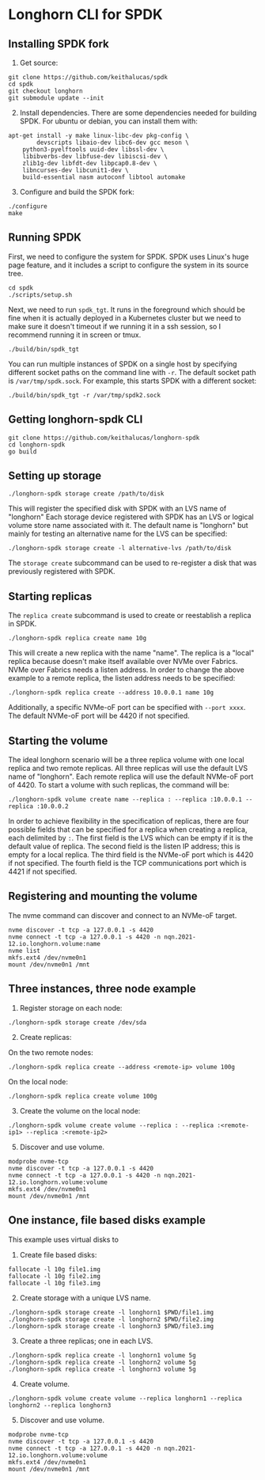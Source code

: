 # Longhorn CLI for SPDK

## Installing SPDK fork

1. Get source:

```
git clone https://github.com/keithalucas/spdk
cd spdk
git checkout longhorn
git submodule update --init
```

2. Install dependencies.  There are some dependencies needed for building
SPDK.  For ubuntu or debian, you can install them with:

```
apt-get install -y make linux-libc-dev pkg-config \
        devscripts libaio-dev libc6-dev gcc meson \
	python3-pyelftools uuid-dev libssl-dev \
	libibverbs-dev libfuse-dev libiscsi-dev \
	zlib1g-dev libfdt-dev libpcap0.8-dev \
	libncurses-dev libcunit1-dev \
	build-essential nasm autoconf libtool automake
```

3. Configure and build the SPDK fork:

```
./configure
make
```

## Running SPDK

First, we need to configure the system for SPDK.  SPDK uses Linux's huge
page feature, and it includes a script to configure the system in its 
source tree.

```
cd spdk
./scripts/setup.sh
```

Next, we need to run `spdk_tgt`.  It runs in the foreground which should be
fine when it is actually deployed in a Kubernetes cluster but we need to 
make sure it doesn't timeout if we running it in a ssh session, so I 
recommend running it in screen or tmux.

```
./build/bin/spdk_tgt
```

You can run multiple instances of SPDK on a single host by specifying 
different socket paths on the command line with `-r`.  The default socket 
path is `/var/tmp/spdk.sock`.  For example, this starts SPDK with a 
different socket:

```
./build/bin/spdk_tgt -r /var/tmp/spdk2.sock
``` 

## Getting longhorn-spdk CLI

```
git clone https://github.com/keithalucas/longhorn-spdk
cd longhorn-spdk
go build
```

## Setting up storage




```
./longhorn-spdk storage create /path/to/disk
```

This will register the specified disk with SPDK with an LVS name of "longhorn"
Each storage device registered with SPDK has an LVS or logical volume store 
name associated with it.  The default name is "longhorn" but mainly for 
testing an alternative name for the LVS can be specified:

```
./longhorn-spdk storage create -l alternative-lvs /path/to/disk
```

The `storage create` subcommand can be used to re-register a disk that was 
previously registered with SPDK.  

## Starting replicas

The `replica create` subcommand is used to create or reestablish a replica in 
SPDK.

```
./longhorn-spdk replica create name 10g
```

This will create a new replica with the name "name".  The replica
is a "local" replica because doesn't make itself available over NVMe over
Fabrics.  NVMe over Fabrics needs a listen address.  In order to change the
above example to a remote replica, the listen address needs to be specified:

```
./longhorn-spdk replica create --address 10.0.0.1 name 10g
```

Additionally, a specific NVMe-oF port can be specified with `--port xxxx`.
The default NVMe-oF port will be 4420 if not specified.

## Starting the volume

The ideal longhorn scenario will be a three replica volume with one local 
replica and two remote replicas.  All three replicas will use the default
LVS name of "longhorn".  Each remote replica will use the default NVMe-oF 
port of 4420.  To start a volume with such replicas, the command will be:

```
./longhorn-spdk volume create name --replica : --replica :10.0.0.1 --replica :10.0.0.2
```

In order to achieve flexibility in the specification of replicas, there are 
four possible fields that can be specified for a replica when creating a
replica, each delimited by `:`.  The first field is the LVS which can be empty
if it is the default value of replica.  The second field is the listen IP
address; this is empty for a local replica.  The third field is the NVMe-oF 
port which is 4420 if not specified.  The fourth field is the TCP 
communications port which is 4421 if not specified.

## Registering and mounting the volume

The nvme command can discover and connect to an NVMe-oF target.

```
nvme discover -t tcp -a 127.0.0.1 -s 4420
nvme connect -t tcp -a 127.0.0.1 -s 4420 -n nqn.2021-12.io.longhorn.volume:name
nvme list
mkfs.ext4 /dev/nvme0n1
mount /dev/nvme0n1 /mnt
```
## Three instances, three node example

1. Register storage on each node:

```
./longhorn-spdk storage create /dev/sda
```

2. Create replicas:

On the two remote nodes:

```
./longhorn-spdk replica create --address <remote-ip> volume 100g
```

On the local node:

```
./longhorn-spdk replica create volume 100g
```

3. Create the volume on the local node:

```
./longhorn-spdk volume create volume --replica : --replica :<remote-ip1> --replica :<remote-ip2>
```

5. Discover and use volume.

```
modprobe nvme-tcp
nvme discover -t tcp -a 127.0.0.1 -s 4420
nvme connect -t tcp -a 127.0.0.1 -s 4420 -n nqn.2021-12.io.longhorn.volume:volume
mkfs.ext4 /dev/nvme0n1
mount /dev/nvme0n1 /mnt

```
## One instance, file based disks example

This example uses virtual disks to 

1. Create file based disks:

```
fallocate -l 10g file1.img
fallocate -l 10g file2.img
fallocate -l 10g file3.img
```

2. Create storage with a unique LVS name.

```
./longhorn-spdk storage create -l longhorn1 $PWD/file1.img
./longhorn-spdk storage create -l longhorn2 $PWD/file2.img
./longhorn-spdk storage create -l longhorn3 $PWD/file3.img
```

3. Create a three replicas; one in each LVS.
```
./longhorn-spdk replica create -l longhorn1 volume 5g
./longhorn-spdk replica create -l longhorn2 volume 5g
./longhorn-spdk replica create -l longhorn3 volume 5g
```

4. Create volume.
```
./longhorn-spdk volume create volume --replica longhorn1 --replica longhorn2 --replica longhorn3
```

5. Discover and use volume.

```
modprobe nvme-tcp
nvme discover -t tcp -a 127.0.0.1 -s 4420
nvme connect -t tcp -a 127.0.0.1 -s 4420 -n nqn.2021-12.io.longhorn.volume:volume
mkfs.ext4 /dev/nvme0n1
mount /dev/nvme0n1 /mnt
```
